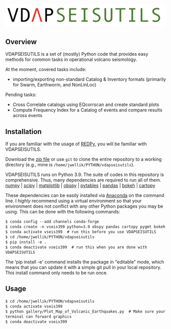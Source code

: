 <img src="https://github.com/jwellik/vdapseisutils/blob/main/img/vseis-logo.png" width=1510 alt="VDAP" />

## Overview
VDAPSEISUTILS is a set of (mostly) Python code that provides easy methods for common tasks in operational volcano seismology.

At the moment, covered tasks include:
- importing/exporting non-standard Catalog & Inventory formats (primarily for Swarm, Earthworm, and NonLinLoc)

Pending tasks:
- Cross Correlate catalogs using EQcorrscan and create standard plots
- Compute Frequency Index for a Catalog of events and compare results across events

## Installation
If you are familiar with the usage of [REDPy](https://github.com/ahotovec/REDPy), you will be familiar with VDAPSEISUTILS.

Download the [zip file](https://github.com/jwellik/vdapseisutils/archive/main.zip) or use `git` to clone the entire repository to a working directory (e.g., mine is `/home/jwellik/PYTHON/vdapseisutils`).

VDAPSEISUTILS runs on Python 3.9. The suite of codes in this repository is comprehensive. Thus, many dependencies are required to run all of them.  
[numpy](http://www.numpy.org/) | [scipy](http://www.scipy.org/) | [matplotlib](http://www.matplotlib.org/) | [obspy](http://www.obspy.org/) | [pytables](http://www.pytables.org/) | [pandas](http://pandas.pydata.org/) | [bokeh](http://bokeh.pydata.org/) | [cartopy](http://scitools.org.uk/cartopy/)

These dependencies can be easily installed via [Anaconda](https://www.continuum.io/) on the command line. I *highly* recommend using a virtual environment so that your environment does not conflict with any other Python packages you may be using. This can be done with the following commands:
```
$ conda config --add channels conda-forge
$ conda create -n vseis399 python=3.9 obspy pandas cartopy pygmt bokeh
$ conda activate vseis399  # run this before you use VDAPSEISUTILS
$ cd /home/jwellik/PYTHON/vdapseisutils
$ pip install -e .
$ conda deactivate vseis399  # run this when you are done with VDAPSEISUTILS
```
The 'pip install -e' command installs the package in "editable" mode, which means that you can update it with a simple git pull in your local repository. This install command only needs to be run once.



## Usage
```
$ cd /home/jwellik/PYTHON/vdapseisutils
$ conda activate vseis399
$ python gallery/Plot_Map_of_Volcanic_Earthquakes.py  # Make sure your terminal can forward graphics
$ conda deactivate vseis399
```

